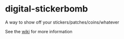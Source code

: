 # digital-stickerbomb

A way to show off your stickers/patches/coins/whatever

See the [wiki](https://github.com/thinkaliker/digital-stickerbomb/wiki/) for more information
